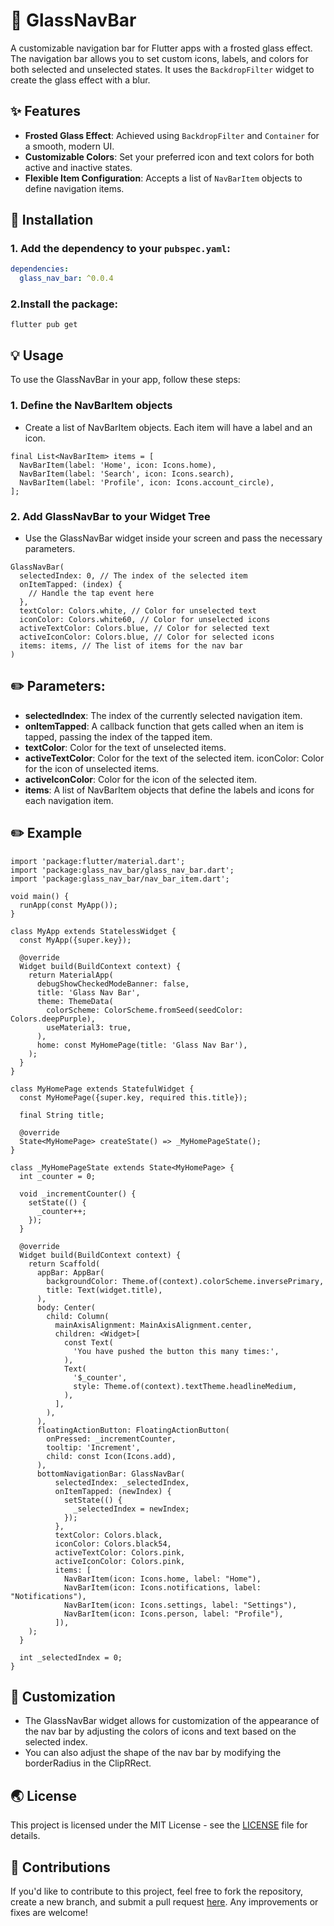 # 📱 GlassNavBar

A customizable navigation bar for Flutter apps with a frosted glass effect. The navigation bar allows you to set custom icons, labels, and colors for both selected and unselected states. It uses the `BackdropFilter` widget to create the glass effect with a blur.

## ✨ Features 

- **Frosted Glass Effect**: Achieved using `BackdropFilter` and `Container` for a smooth, modern UI.
- **Customizable Colors**: Set your preferred icon and text colors for both active and inactive states.
- **Flexible Item Configuration**: Accepts a list of `NavBarItem` objects to define navigation items.

## 🚀 Installation 

### 1. Add the dependency to your `pubspec.yaml`:

```yaml
dependencies:
  glass_nav_bar: ^0.0.4
```
### 2.Install the package:
```
flutter pub get
```
## 💡 Usage
To use the GlassNavBar in your app, follow these steps:

### 1. Define the NavBarItem objects
- Create a list of NavBarItem objects. Each item will have a label and an icon.

```
final List<NavBarItem> items = [
  NavBarItem(label: 'Home', icon: Icons.home),
  NavBarItem(label: 'Search', icon: Icons.search),
  NavBarItem(label: 'Profile', icon: Icons.account_circle),
];
```
### 2. Add GlassNavBar to your Widget Tree
- Use the GlassNavBar widget inside your screen and pass the necessary parameters.

```
GlassNavBar(
  selectedIndex: 0, // The index of the selected item
  onItemTapped: (index) {
    // Handle the tap event here
  },
  textColor: Colors.white, // Color for unselected text
  iconColor: Colors.white60, // Color for unselected icons
  activeTextColor: Colors.blue, // Color for selected text
  activeIconColor: Colors.blue, // Color for selected icons
  items: items, // The list of items for the nav bar
)
```
## ✏️ Parameters:
- **selectedIndex**: The index of the currently selected navigation item.
- **onItemTapped**: A callback function that gets called when an item is tapped, passing the index of the tapped item.
- **textColor**: Color for the text of unselected items.
- **activeTextColor**: Color for the text of the selected item.
iconColor: Color for the icon of unselected items.
- **activeIconColor**: Color for the icon of the selected item.
- **items**: A list of NavBarItem objects that define the labels and icons for each navigation item.
## ✏️ Example
```
import 'package:flutter/material.dart';
import 'package:glass_nav_bar/glass_nav_bar.dart';
import 'package:glass_nav_bar/nav_bar_item.dart';

void main() {
  runApp(const MyApp());
}

class MyApp extends StatelessWidget {
  const MyApp({super.key});

  @override
  Widget build(BuildContext context) {
    return MaterialApp(
      debugShowCheckedModeBanner: false,
      title: 'Glass Nav Bar',
      theme: ThemeData(
        colorScheme: ColorScheme.fromSeed(seedColor: Colors.deepPurple),
        useMaterial3: true,
      ),
      home: const MyHomePage(title: 'Glass Nav Bar'),
    );
  }
}

class MyHomePage extends StatefulWidget {
  const MyHomePage({super.key, required this.title});

  final String title;

  @override
  State<MyHomePage> createState() => _MyHomePageState();
}

class _MyHomePageState extends State<MyHomePage> {
  int _counter = 0;

  void _incrementCounter() {
    setState(() {
      _counter++;
    });
  }

  @override
  Widget build(BuildContext context) {
    return Scaffold(
      appBar: AppBar(
        backgroundColor: Theme.of(context).colorScheme.inversePrimary,
        title: Text(widget.title),
      ),
      body: Center(
        child: Column(
          mainAxisAlignment: MainAxisAlignment.center,
          children: <Widget>[
            const Text(
              'You have pushed the button this many times:',
            ),
            Text(
              '$_counter',
              style: Theme.of(context).textTheme.headlineMedium,
            ),
          ],
        ),
      ),
      floatingActionButton: FloatingActionButton(
        onPressed: _incrementCounter,
        tooltip: 'Increment',
        child: const Icon(Icons.add),
      ),
      bottomNavigationBar: GlassNavBar(
          selectedIndex: _selectedIndex,
          onItemTapped: (newIndex) {
            setState(() {
              _selectedIndex = newIndex;
            });
          },
          textColor: Colors.black,
          iconColor: Colors.black54,
          activeTextColor: Colors.pink,
          activeIconColor: Colors.pink,
          items: [
            NavBarItem(icon: Icons.home, label: "Home"),
            NavBarItem(icon: Icons.notifications, label: "Notifications"),
            NavBarItem(icon: Icons.settings, label: "Settings"),
            NavBarItem(icon: Icons.person, label: "Profile"),
          ]),
    );
  }

  int _selectedIndex = 0;
}

```
## 🔧 Customization
- The GlassNavBar widget allows for customization of the appearance of the nav bar by adjusting the colors of icons and text based on the selected index.
- You can also adjust the shape of the nav bar by modifying the borderRadius in the ClipRRect.

## 🌏 License
This project is licensed under the MIT License - see the [LICENSE](https://github.com/0sureshyadav0/glass_nav_bar/blob/master/LICENSE 'MIT License') file for details.
## 🤝 Contributions
If you'd like to contribute to this project, feel free to fork the repository, create a new branch, and submit a pull request [here](https://github.com/0sureshyadav0/glass_nav_bar 'GitHub Repo'). Any improvements or fixes are welcome!







